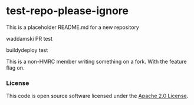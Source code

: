 
# test-repo-please-ignore

This is a placeholder README.md for a new repository

waddamski PR test

buildydeploy test

This is a non-HMRC member writing something on a fork. With the feature flag on.

### License

This code is open source software licensed under the [Apache 2.0 License]("http://www.apache.org/licenses/LICENSE-2.0.html").
